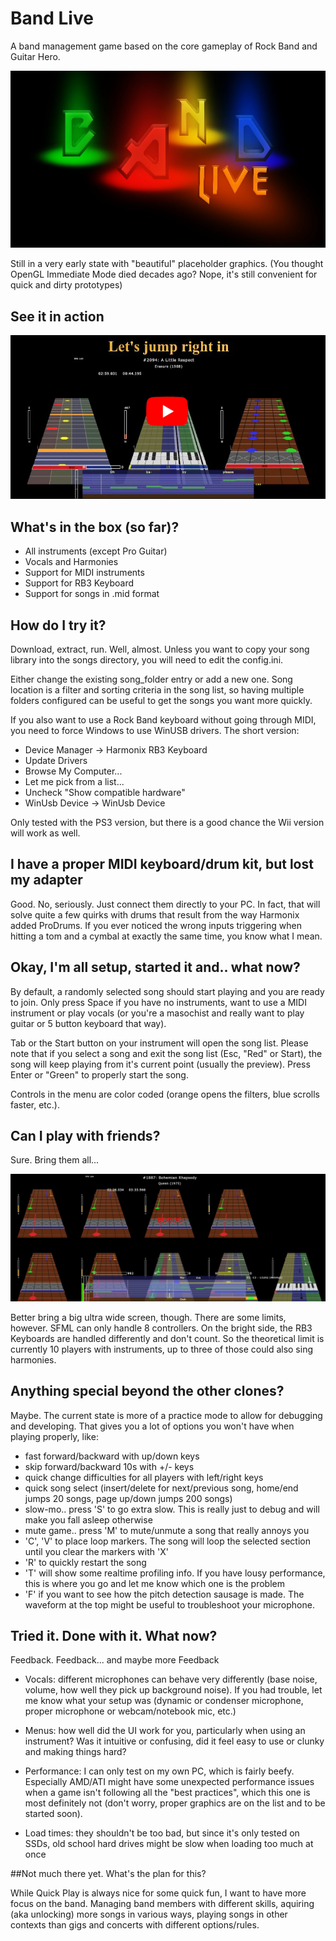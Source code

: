 # Band Live

A band management game based on the core gameplay of Rock Band and Guitar Hero.

![Logo here](/page/title.jpg)

Still in a very early state with "beautiful" placeholder graphics. (You thought OpenGL Immediate Mode died decades ago? Nope, it's still convenient for quick and dirty prototypes)

## See it in action
[![](/page/yt_thumb.jpg)](https://www.youtube.com/watch?v=1sE4Zg6Y-NQ)

## What's in the box (so far)?

* All instruments (except Pro Guitar)
* Vocals and Harmonies
* Support for MIDI instruments
* Support for RB3 Keyboard
* Support for songs in .mid format

## How do I try it?

Download, extract, run. Well, almost. Unless you want to copy your song library into the songs directory, you will need to edit the config.ini.

Either change the existing song_folder entry or add a new one. Song location is a filter and sorting criteria in the song list, so having multiple folders configured can be useful to get the songs you want more quickly.

If you also want to use a Rock Band keyboard without going through MIDI, you need to force Windows to use WinUSB drivers. The short version:
* Device Manager -> Harmonix RB3 Keyboard
* Update Drivers
* Browse My Computer...
* Let me pick from a list...
* Uncheck "Show compatible hardware"
* WinUsb Device -> WinUsb Device

Only tested with the PS3 version, but there is a good chance the Wii version will work as well.

## I have a proper MIDI keyboard/drum kit, but lost my adapter

Good. No, seriously. Just connect them directly to your PC. In fact, that will solve quite a few quirks with drums that result from the way Harmonix added ProDrums. If you ever noticed the wrong inputs triggering when hitting a tom and a cymbal at exactly the same time, you know what I mean.

## Okay, I'm all setup, started it and.. what now?

By default, a randomly selected song should start playing and you are ready to join. Only press Space if you have no instruments, want to use a MIDI instrument or play vocals (or you're a masochist and really want to play guitar or 5 button keyboard that way).

Tab or the Start button on your instrument will open the song list. Please note that if you select a song and exit the song list (Esc, "Red" or Start), the song will keep playing from it's current point (usually the preview). Press Enter or "Green" to properly start the song.

Controls in the menu are color coded (orange opens the filters, blue scrolls faster, etc.).

## Can I play with friends?

Sure. Bring them all...

![Almost full band](https://github.com/afestini/BandLive/blob/main/page/fullband.jpg)

Better bring a big ultra wide screen, though. There are some limits, however. SFML can only handle 8 controllers. On the bright side, the RB3 Keyboards are handled differently and don't count. So the theoretical limit is currently 10 players with instruments, up to three of those could also sing harmonies.

## Anything special beyond the other clones?

Maybe. The current state is more of a practice mode to allow for debugging and developing. That gives you a lot of options you won't have when playing properly, like:
* fast forward/backward with up/down keys
* skip forward/backward 10s with +/- keys
* quick change difficulties for all players with left/right keys
* quick song select (insert/delete for next/previous song, home/end jumps 20 songs, page up/down jumps 200 songs)
* slow-mo.. press 'S' to go extra slow. This is really just to debug and will make you fall asleep otherwise
* mute game.. press 'M' to mute/unmute a song that really annoys you
* 'C', 'V' to place loop markers. The song will loop the selected section until you clear the markers with 'X'
* 'R' to quickly restart the song
* 'T' will show some realtime profiling info. If you have lousy performance, this is where you go and let me know which one is the problem
* 'F' if you want to see how the pitch detection sausage is made. The waveform at the top might be useful to troubleshoot your microphone.

## Tried it. Done with it. What now?

Feedback. Feedback... and maybe more Feedback

* Vocals: different microphones can behave very differently (base noise, volume, how well they pick up background noise). If you had trouble, let me know what your setup was (dynamic or condenser microphone, proper microphone or webcam/notebook mic, etc.)
 
* Menus: how well did the UI work for you, particularly when using an instrument? Was it intuitive or confusing, did it feel easy to use or clunky and making things hard?

* Performance: I can only test on my own PC, which is fairly beefy. Especially AMD/ATI might have some unexpected performance issues when a game isn't following all the "best practices", which this one is most definitely not (don't worry, proper graphics are on the list and to be started soon).

* Load times: they shouldn't be too bad, but since it's only tested on SSDs, old school hard drives might be slow when loading too much at once

##Not much there yet. What's the plan for this?

While Quick Play is always nice for some quick fun, I want to have more focus on the band. Managing band members with different skills, aquiring (aka unlocking) more songs in various ways, playing songs in other contexts than gigs and concerts with different options/rules.
